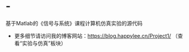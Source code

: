 # -
基于Matlab的《信号与系统》课程计算机仿真实验的源代码

- 更多细节请访问我的博客网站：https://blog.happylee.cn/Project1/ （查看“实验与仿真”板块）
